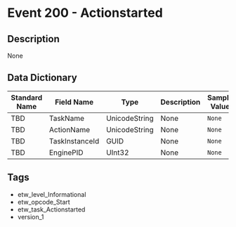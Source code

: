 # Event 200 - Actionstarted

## Description
None

## Data Dictionary
|Standard Name|Field Name|Type|Description|Sample Value|
|---|---|---|---|---|
|TBD|TaskName|UnicodeString|None|`None`|
|TBD|ActionName|UnicodeString|None|`None`|
|TBD|TaskInstanceId|GUID|None|`None`|
|TBD|EnginePID|UInt32|None|`None`|

## Tags
* etw_level_Informational
* etw_opcode_Start
* etw_task_Actionstarted
* version_1
